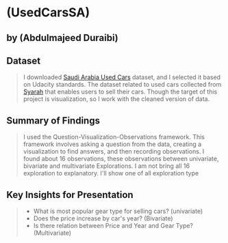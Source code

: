 # (UsedCarsSA)
## by (Abdulmajeed Duraibi)


## Dataset

> I downloaded [Saudi Arabia Used Cars][1] dataset, and I selected it based on Udacity standards. The dataset related to used cars collected from [Syarah][2] that enables users to sell their cars. Though the target of this project is visualization, so I work with the cleaned version of data.


## Summary of Findings

> I used the Question-Visualization-Observations framework. This framework involves asking a question from the data, creating a visualization to find answers, and then recording observations.
I found about 16 observations, these observations between univariate, bivariate and multivariate Explorations.
> I am not bring all 16 exploration to explanatory. I'll show one of all exploration type


## Key Insights for Presentation

> - What is most popular gear type for selling cars? (univariate)
> - Does the price increase by car's year? (Bivariate)
> - Is there relation between Price and Year and Gear Type? (Multivariate)


[1]: https://www.kaggle.com/datasets/turkibintalib/saudi-arabia-used-cars-dataset?datasetId=1430609 "kaggle"
[2]: https://syarah.com "Syarah"

